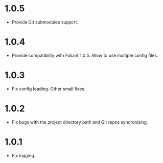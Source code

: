 # 1.0.5

- Provide Git submodules support.

# 1.0.4

- Provide compatibility with Foliant 1.0.5. Allow to use multiple config files.

# 1.0.3

- Fix config loading. Other small fixes.

# 1.0.2

- Fix bugs with the project directory path and Git repos syncronizing.

# 1.0.1

- Fix logging.
